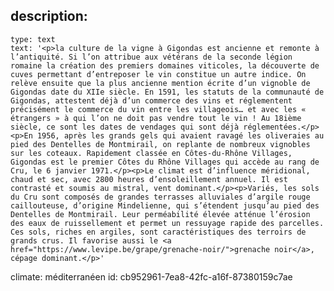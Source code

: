 description:
  -
    type: text
    text: '<p>la culture de la vigne à Gigondas est ancienne et remonte à l’antiquité. Si l’on attribue aux vétérans de la seconde légion romaine la création des premiers domaines viticoles, la découverte de cuves permettant d’entreposer le vin constitue un autre indice. On relève ensuite que la plus ancienne mention écrite d’un vignoble de Gigondas date du XIIe siècle. En 1591, les statuts de la communauté de Gigondas, attestent déjà d’un commerce des vins et réglementent précisément le commerce du vin entre les villageois… et avec les « étrangers » à qui l’on ne doit pas vendre tout le vin ! Au 18ième siècle, ce sont les dates de vendages qui sont déjà réglementées.</p><p>En 1956, après les grands gels qui avaient ravagé les oliveraies au pied des Dentelles de Montmirail, on replante de nombreux vignobles sur les coteaux. Rapidement classée en Côtes-du-Rhône Villages, Gigondas est le premier Côtes du Rhône Villages qui accède au rang de Cru, le 6 janvier 1971.</p><p>Le climat est d’influence méridional, chaud et sec, avec 2800 heures d’ensoleillement annuel. Il est contrasté et soumis au mistral, vent dominant.</p><p>Variés, les sols du Cru sont composés de grandes terrasses alluviales d’argile rouge caillouteuse, d’origine Mindelienne, qui s’étendent jusqu’au pied des Dentelles de Montmirail. Leur perméabilité élevée atténue l’érosion des eaux de ruissellement et permet un ressuyage rapide des parcelles. Ces sols, riches en argiles, sont caractéristiques des terroirs de grands crus. Il favorise aussi le <a href="https://www.levipe.be/grape/grenache-noir/">grenache noir</a>, cépage dominant.</p>'
climate: méditerranéen
id: cb952961-7ea8-42fc-a16f-87380159c7ae
